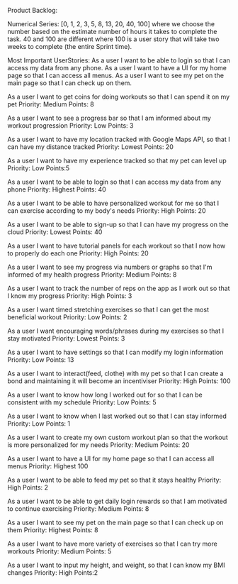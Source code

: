 Product Backlog:

Numerical Series: [0, 1, 2, 3, 5, 8, 13, 20, 40, 100] where we choose the number based on the estimate number of
hours it takes to complete the task. 40 and 100 are different where 100 is a user story that will take two weeks
to complete (the entire Sprint time).

Most Important UserStories:
As a user I want to be able to login so that I can access my data from any phone.
As a user I want to have a UI for my home page so that I can access all menus.
As a user I want to see my pet on the main page so that I can check up on them.

As a user I want to get coins for doing workouts so that I can spend it on my pet
Priority: Medium
Points: 8

As a user I want to see a progress bar so that I am informed about my workout progression
Priority: Low
Points: 3

As a user I want to have my location tracked with Google Maps API, so that I can have my distance tracked
Priority: Lowest
Points: 20

As a user I want to have my experience tracked so that my pet can level up
Priority: Low
Points:5

As a user I want to be able to login so that I can access my data from any phone
Priority: Highest
Points: 40

As a user I want to be able to have personalized workout for me so that I can exercise according to my body's needs
Priority: High
Points: 20

As a user I want to be able to sign-up so that I can have my progress on the cloud
Priority: Lowest
Points: 40

As a user I want to have tutorial panels for each workout so that I now how to properly do each one
Priority: High
Points: 20

As a user I want to see my progress via numbers or graphs so that I'm informed of my health progress
Priority: Medium
Points: 8

As a user I want to track the number of reps on the app as I work out so that I know my progress
Priority: High
Points: 3

As a user I want timed stretching exercises so that I can get the most beneficial workout
Priority: Low
Points: 2

As a user I want encouraging words/phrases during my exercises so that I stay motivated
Priority: Lowest
Points: 3

As a user I want to have settings so that I can modify my login information
Priority: Low
Points: 13

As a user I want to interact(feed, clothe) with my pet so that I can create a bond and maintaining it will become an incentiviser
Priority: High
Points: 100

As a user I want to know how long I worked out for so that I can be consistent with my schedule
Priority: Low
Points: 5

As a user I want to know when I last worked out so that I can stay informed
Priority: Low
Points: 1

As a user I want to create my own custom workout plan so that the workout is more personalized for my needs
Priority: Medium
Points: 20

As a user I want to have a UI for my home page so that I can access all menus
Priority: Highest
100

As a user I want to be able to feed my pet so that it stays healthy
Priority: High
Points: 2

As a user I want to be able to get daily login rewards so that I am motivated to continue exercising
Priority: Medium
Points: 8

As a user I want to see my pet on the main page so that I can check up on them
Priority: Highest
Points: 8

As a user I want to have more variety of exercises so that I can try more workouts
Priority: Medium
Points: 5

As a user I want to input my height, and weight, so that I can know my BMI changes
Priority: High
Points:2

